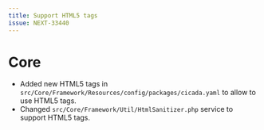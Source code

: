 ```yaml
---
title: Support HTML5 tags
issue: NEXT-33440
---
```

# Core
* Added new HTML5 tags in `src/Core/Framework/Resources/config/packages/cicada.yaml` to allow to use HTML5 tags.
* Changed `src/Core/Framework/Util/HtmlSanitizer.php` service to support HTML5 tags.
